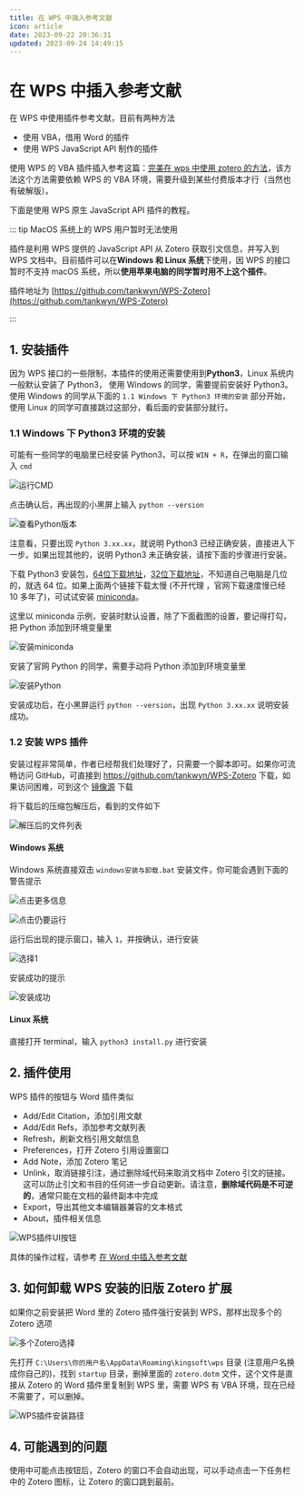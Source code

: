 ```yaml
---
title: 在 WPS 中插入参考文献
icon: article
date: 2023-09-22 20:36:31
updated: 2023-09-24 14:49:15
---
```


# 在 WPS 中插入参考文献

在 WPS 中使用插件参考文献，目前有两种方法

- 使用 VBA，借用 Word 的插件
- 使用 WPS JavaScript API 制作的插件

使用 WPS 的 VBA 插件插入参考这篇：[完美在 wps 中使用 zotero 的方法](https://zhuanlan.zhihu.com/p/579975093)，该方法这个方法需要依赖 WPS 的 VBA 环境，需要升级到某些付费版本才行（当然也有破解版）。

下面是使用 WPS 原生 JavaScript API 插件的教程。

::: tip MacOS 系统上的 WPS 用户暂时无法使用

插件是利用 WPS 提供的 JavaScript API 从 Zotero 获取引文信息，并写入到 WPS 文档中。目前插件可以在**Windows 和 Linux 系统**下使用，因 WPS 的接口暂时不支持 macOS 系统，所以**使用苹果电脑的同学暂时用不上这个插件**。

插件地址为 [https://github.com/tankwyn/WPS-Zotero](https://github.com/tankwyn/WPS-Zotero)

:::

## 1. 安装插件

因为 WPS 接口的一些限制，本插件的使用还需要使用到**Python3**，Linux 系统内一般默认安装了 Python3， 使用 Windows 的同学，需要提前安装好 Python3。使用 Windows 的同学从下面的 `1.1 Windows 下 Python3 环境的安装` 部分开始，使用 Linux 的同学可直接跳过这部分，看后面的安装部分就行。

### 1.1 Windows 下 Python3 环境的安装

可能有一些同学的电脑里已经安装 Python3，可以按 `WIN + R`，在弹出的窗口输入 `cmd`

![运行CMD](../assets/image-run-cmd.png)

点击确认后，再出现的小黑屏上输入 `python --version`

![查看Python版本](../assets/image-run-python-version.png)

注意看，只要出现 `Python 3.xx.xx`，就说明 Python3 已经正确安装，直接进入下一步。如果出现其他的，说明 Python3 未正确安装，请按下面的步骤进行安装。

下载 Python3 安装包，[64位下载地址](https://www.python.org/ftp/python/3.11.5/python-3.11.5-amd64.exe)，[32位下载地址](https://www.python.org/ftp/python/3.11.5/python-3.11.5.exe)，不知道自己电脑是几位的，就选 64 位。如果上面两个链接下载太慢 (不开代理 ，官网下载速度慢已经 10 多年了)，可试试安装 [miniconda](https://mirrors.tuna.tsinghua.edu.cn/anaconda/miniconda/Miniconda3-py39_23.5.2-0-Windows-x86_64.exe)。

这里以 miniconda 示例，安装时默认设置，除了下面截图的设置，要记得打勾，把 Python 添加到环境变量里

![安装miniconda](../assets/image-miniconda-install.png)

安装了官网 Python 的同学，需要手动将 Python 添加到环境变量里

![安装Python](../assets/image-python-install.png)

安装成功后，在小黑屏运行 `python --version`，出现 `Python 3.xx.xx` 说明安装成功。

### 1.2 安装 WPS 插件

安装过程非常简单，作者已经帮我们处理好了，只需要一个脚本即可。如果你可流畅访问 GitHub，可直接到 <https://github.com/tankwyn/WPS-Zotero> 下载，如果访问困难，可到这个 [镜像源](https://ftp.linxingzhong.top/WPS-Zotero.tar.gz) 下载

将下载后的压缩包解压后，看到的文件如下

![解压后的文件列表](../assets/wps-pluginfile-list.png)

#### Windows 系统

Windows 系统直接双击 `windows安装与卸载.bat` 安装文件，你可能会遇到下面的警告提示

![点击更多信息](../assets/image-wps-warn1.png)

![点击仍要运行](../assets/image-wps-warn2.png)

运行后出现的提示窗口，输入 `1`，并按确认，进行安装  

![选择1](../assets/image-wps-install.png)

安装成功的提示

![安装成功](../assets/image-wps-success.png)

#### Linux 系统

直接打开 terminal，输入 `python3 install.py` 进行安装

## 2. 插件使用

WPS 插件的按钮与 Word 插件类似

- Add/Edit Citation，添加引用文献
- Add/Edit Refs，添加参考文献列表
- Refresh，刷新文档引用文献信息
- Preferences，打开 Zotero 引用设置窗口
- Add Note，添加 Zotero 笔记
- Unlink，取消链接引注，通过删除域代码来取消文档中 Zotero 引文的链接。这可以防止引文和书目的任何进一步自动更新。请注意，**删除域代码是不可逆的**，通常只能在文档的最终副本中完成
- Export，导出其他文本编辑器兼容的文本格式
- About，插件相关信息

![WPS插件UI按钮](../assets/image-wps-plugin-ui-buttons.png)

具体的操作过程，请参考 [在 Word 中插入参考文献](./ms-word-plugin.md)

## 3. 如何卸载 WPS 安装的旧版 Zotero 扩展

如果你之前安装把 Word 里的 Zotero 插件强行安装到 WPS，那样出现多个的 Zotero 选项

![多个Zotero选择](../assets/image-wps-plugin-ui.png)

先打开 `C:\Users\你的用户名\AppData\Roaming\kingsoft\wps` 目录 (注意用户名换成你自己的)，找到 `startup` 目录，删掉里面的 `zotero.dotm` 文件，这个文件是直接从 Zotero 的 Word 插件里复制到 WPS 里，需要 WPS 有 VBA 环境，现在已经不需要了，可以删掉。

![WPS插件安装路径](../assets/image-wps-vba-plugin-install-path.png)

## 4. 可能遇到的问题

使用中可能点击按钮后，Zotero 的窗口不会自动出现，可以手动点击一下任务栏中的 Zotero 图标，让 Zotero 的窗口跳到最前。
